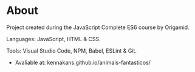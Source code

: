 # About
Project created during the JavaScript Complete ES6 course by Origamid. 

Languages: JavaScript, HTML & CSS. 

Tools: Visual Studio Code, NPM, Babel, ESLint & Git.

- Avaliable at: kennakans.github.io/animais-fantasticos/
